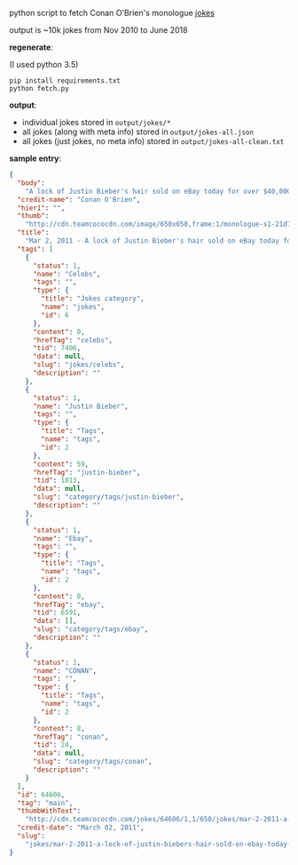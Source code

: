 python script to fetch Conan O'Brien's monologue
[jokes](http://teamcoco.com/jokes)

output is ~10k jokes from Nov 2010 to June 2018

**regenerate**:

(I used python 3.5)

    pip install requirements.txt
    python fetch.py

**output**:

* individual jokes stored in `output/jokes/*`
* all jokes (along with meta info) stored in `output/jokes-all.json`
* all jokes (just jokes, no meta info) stored in `output/jokes-all-clean.txt`

**sample entry**:

```json
{
  "body":
    "A lock of Justin Bieber's hair sold on eBay today for over $40,000. Now here's my question—do you think I should frame it or make it into a bracelet?",
  "credit-name": "Conan O'Brien",
  "hier1": "",
  "thumb":
    "http://cdn.teamcococdn.com/image/650x650,frame:1/monologue-s1-21d7cb1818b0e2c64c19ba2634b76e27.jpg",
  "title":
    "Mar 2, 2011 - A lock of Justin Bieber's hair sold on eBay today for over",
  "tags": [
    {
      "status": 1,
      "name": "Celebs",
      "tags": "",
      "type": {
        "title": "Jokes category",
        "name": "jokes",
        "id": 6
      },
      "content": 0,
      "hrefTag": "celebs",
      "tid": 7406,
      "data": null,
      "slug": "jokes/celebs",
      "description": ""
    },
    {
      "status": 1,
      "name": "Justin Bieber",
      "tags": "",
      "type": {
        "title": "Tags",
        "name": "tags",
        "id": 2
      },
      "content": 59,
      "hrefTag": "justin-bieber",
      "tid": 1013,
      "data": null,
      "slug": "category/tags/justin-bieber",
      "description": ""
    },
    {
      "status": 1,
      "name": "Ebay",
      "tags": "",
      "type": {
        "title": "Tags",
        "name": "tags",
        "id": 2
      },
      "content": 0,
      "hrefTag": "ebay",
      "tid": 6591,
      "data": [],
      "slug": "category/tags/ebay",
      "description": ""
    },
    {
      "status": 1,
      "name": "CONAN",
      "tags": "",
      "type": {
        "title": "Tags",
        "name": "tags",
        "id": 2
      },
      "content": 8,
      "hrefTag": "conan",
      "tid": 24,
      "data": null,
      "slug": "category/tags/conan",
      "description": ""
    }
  ],
  "id": 64606,
  "tag": "main",
  "thumbWithText":
    "http://cdn.teamcococdn.com/jokes/64606/1,1/650/jokes/mar-2-2011-a-lock-of-justin-biebers-hair-sold-on-ebay-today-for-over.jpg",
  "credit-date": "March 02, 2011",
  "slug":
    "jokes/mar-2-2011-a-lock-of-justin-biebers-hair-sold-on-ebay-today-for-over"
}
```
